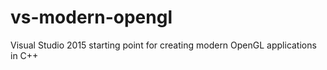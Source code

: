 # vs-modern-opengl
Visual Studio 2015 starting point for creating modern OpenGL applications in C++
